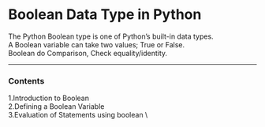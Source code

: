 # Boolean Data Type in Python

 The Python Boolean type is one of Python’s built-in data types.\
 A Boolean variable can take two values; True or False. \
 Boolean do Comparison, Check equality/identity. 
 
 
 ---------------------
### Contents
1.Introduction to Boolean \
2.Defining a Boolean Variable \
3.Evaluation of Statements using boolean \

